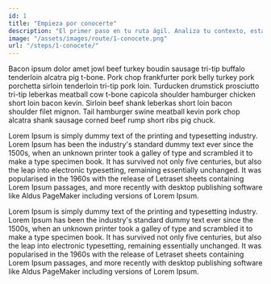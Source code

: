 ```yaml
---
id: 1
title: "Empieza por conocerte"
description: "El primer paso en tu ruta ágil. Analiza tu contexto, establece objetivos, identifica el nivel de conocimiento en el que te encuentras y que quieres llegar."
image: "/assets/images/route/1-conocete.png"
url: "/steps/1-conocete/"
---
```


Bacon ipsum dolor amet jowl beef turkey boudin sausage tri-tip buffalo tenderloin alcatra pig t-bone. Pork chop frankfurter pork belly turkey pork porchetta sirloin tenderloin tri-tip pork loin. Turducken drumstick prosciutto tri-tip leberkas meatball cow t-bone capicola shoulder hamburger chicken short loin bacon kevin. Sirloin beef shank leberkas short loin bacon shoulder filet mignon. Tail hamburger swine meatball kevin pork chop alcatra shank sausage corned beef rump short ribs pig chuck.

Lorem Ipsum is simply dummy text of the printing and typesetting industry. Lorem Ipsum has been the industry's standard dummy text ever since the 1500s, when an unknown printer took a galley of type and scrambled it to make a type specimen book. It has survived not only five centuries, but also the leap into electronic typesetting, remaining essentially unchanged. It was popularised in the 1960s with the release of Letraset sheets containing Lorem Ipsum passages, and more recently with desktop publishing software like Aldus PageMaker including versions of Lorem Ipsum.

Lorem Ipsum is simply dummy text of the printing and typesetting industry. Lorem Ipsum has been the industry's standard dummy text ever since the 1500s, when an unknown printer took a galley of type and scrambled it to make a type specimen book. It has survived not only five centuries, but also the leap into electronic typesetting, remaining essentially unchanged. It was popularised in the 1960s with the release of Letraset sheets containing Lorem Ipsum passages, and more recently with desktop publishing software like Aldus PageMaker including versions of Lorem Ipsum.
